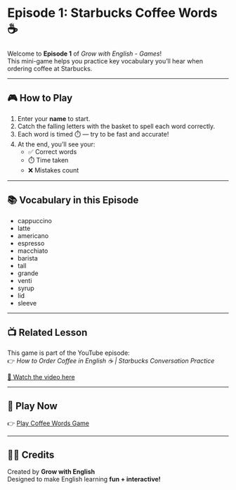 # Episode 1: Starbucks Coffee Words ☕

Welcome to **Episode 1** of *Grow with English - Games*!  
This mini-game helps you practice key vocabulary you’ll hear when ordering coffee at Starbucks.

---

## 🎮 How to Play
1. Enter your **name** to start.
2. Catch the falling letters with the basket to spell each word correctly.
3. Each word is timed ⏱️ — try to be fast and accurate!
4. At the end, you’ll see your:
   - ✅ Correct words
   - ⏱️ Time taken
   - ❌ Mistakes count

---

## 📚 Vocabulary in this Episode
- cappuccino  
- latte  
- americano  
- espresso  
- macchiato  
- barista  
- tall  
- grande  
- venti  
- syrup  
- lid  
- sleeve  

---

## 📺 Related Lesson
This game is part of the YouTube episode:  
👉 *How to Order Coffee in English ☕ | Starbucks Conversation Practice*  

[🎥 Watch the video here](https://www.youtube.com/@GrowWithEnglishPod)  

---

## 🚀 Play Now
👉 [Play Coffee Words Game](https://growwithenglishpod.github.io/growwithenglish-games/episode01-coffee-words/)  

---

## 👩‍💻 Credits
Created by **Grow with English**  
Designed to make English learning **fun + interactive!**
